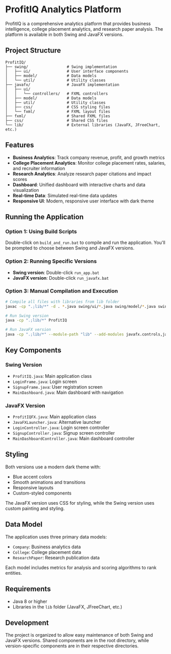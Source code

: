 # ProfitIQ Analytics Platform

ProfitIQ is a comprehensive analytics platform that provides business intelligence, college placement analytics, and research paper analysis. The platform is available in both Swing and JavaFX versions.

## Project Structure

```
ProfitIQ/
├── swing/                 # Swing implementation
│   ├── ui/                # User interface components
│   ├── model/             # Data models
│   └── util/              # Utility classes
├── javafx/                # JavaFX implementation
│   ├── ui/
│   │   └── controllers/   # FXML controllers
│   ├── model/             # Data models
│   ├── util/              # Utility classes
│   ├── css/               # CSS styling files
│   └── fxml/              # FXML layout files
├── fxml/                  # Shared FXML files
├── css/                   # Shared CSS files
└── lib/                   # External libraries (JavaFX, JFreeChart, etc.)
```

## Features

- **Business Analytics**: Track company revenue, profit, and growth metrics
- **College Placement Analytics**: Monitor college placement rates, salaries, and recruiter information
- **Research Analytics**: Analyze research paper citations and impact scores
- **Dashboard**: Unified dashboard with interactive charts and data visualization
- **Real-time Data**: Simulated real-time data updates
- **Responsive UI**: Modern, responsive user interface with dark theme

## Running the Application

### Option 1: Using Build Scripts

Double-click on `build_and_run.bat` to compile and run the application. You'll be prompted to choose between Swing and JavaFX versions.

### Option 2: Running Specific Versions

- **Swing version**: Double-click `run_app.bat`
- **JavaFX version**: Double-click `run_javafx.bat`

### Option 3: Manual Compilation and Execution

```bash
# Compile all files with libraries from lib folder
javac -cp ".;lib/*" -d . *.java swing/ui/*.java swing/model/*.java swing/util/*.java javafx/ui/controllers/*.java javafx/model/*.java javafx/util/*.java

# Run Swing version
java -cp ".;lib/*" ProfitIQ

# Run JavaFX version
java -cp ".;lib/*" --module-path "lib" --add-modules javafx.controls,javafx.fxml ProfitIQFX
```

## Key Components

### Swing Version
- `ProfitIQ.java`: Main application class
- `LoginFrame.java`: Login screen
- `SignupFrame.java`: User registration screen
- `MainDashboard.java`: Main dashboard with navigation

### JavaFX Version
- `ProfitIQFX.java`: Main application class
- `JavaFXLauncher.java`: Alternative launcher
- `LoginController.java`: Login screen controller
- `SignupController.java`: Signup screen controller
- `MainDashboardController.java`: Main dashboard controller

## Styling

Both versions use a modern dark theme with:
- Blue accent colors
- Smooth animations and transitions
- Responsive layouts
- Custom-styled components

The JavaFX version uses CSS for styling, while the Swing version uses custom painting and styling.

## Data Model

The application uses three primary data models:
- `Company`: Business analytics data
- `College`: College placement data
- `ResearchPaper`: Research publication data

Each model includes metrics for analysis and scoring algorithms to rank entities.

## Requirements

- Java 8 or higher
- Libraries in the `lib` folder (JavaFX, JFreeChart, etc.)

## Development

The project is organized to allow easy maintenance of both Swing and JavaFX versions. Shared components are in the root directory, while version-specific components are in their respective directories.